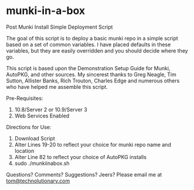 munki-in-a-box
==============

Post Munki Install Simple Deployment Script


The goal of this script is to deploy a basic munki repo in a simple script based on a set of common variables. I have placed defaults in these variables, but they are easily overridden and you should decide where they go.

This script is based upon the Demonstration Setup Guide for Munki, AutoPKG, and other sources. My sincerest thanks to Greg Neagle, Tim Sutton, Allister Banks, Rich Trouton, Charles Edge and numerous others who have helped me assemble this script.

Pre-Requisites:

1) 10.8/Server 2 or 10.9/Server 3
2) Web Services Enabled

Directions for Use:

1) Download Script
2) Alter Lines 19-20 to reflect your choice for munki repo name and location
3) Alter Line 82 to reflect your choice of AutoPKG installs
4) sudo ./munkiinabox.sh

Questions? Comments? Suggestions? Jeers? Please email me at tom@technolutionary.com